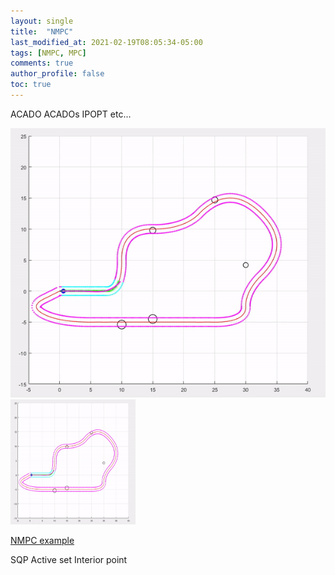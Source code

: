 ```yaml
---
layout: single
title:  "NMPC"
last_modified_at: 2021-02-19T08:05:34-05:00
tags: [NMPC, MPC]
comments: true
author_profile: false
toc: true
---
```


ACADO
ACADOs
IPOPT
etc...

![Video](/fig/result_gif.gif)
<img src="https://github.com/lee-ck/lee-ck.github.io/blob/master/fig/result_gif.gif" width="200" height="200" />

[NMPC example](https://github.com/lee-ck/Model-Predictive-Control)

SQP
Active set
Interior point